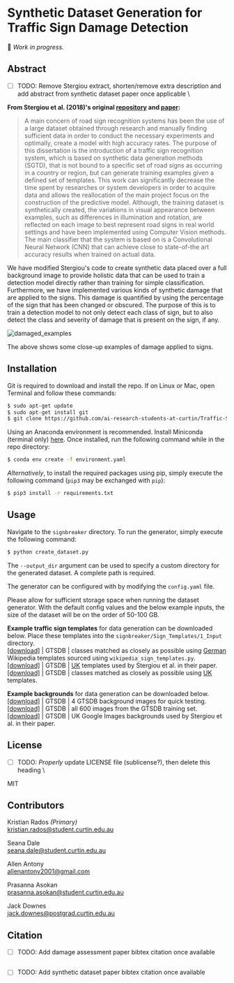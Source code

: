 # Synthetic Dataset Generation for Traffic Sign Damage Detection

🚧 *Work in progress.*

## Abstract
- [ ] TODO: Remove Stergiou extract, shorten/remove extra description and add abstract from synthetic dataset paper once applicable \

**From Stergiou et al. (2018)'s original [repository](https://github.com/alexandrosstergiou/Traffic-Sign-Recognition-basd-on-Synthesised-Training-Data) and [paper](https://www.mdpi.com/2504-2289/2/3/19):**
> A main concern of road sign recognition systems has been the use of a large dataset obtained through research and manually finding sufficient data in order to conduct the necessary experiments and optimally, create a model with high accuracy rates. The purpose of this dissertation is the introduction of a traffic sign recognition system, which is based on synthetic data generation methods (SGTD), that is not bound to a specific set of road signs as occurring in a country or region, but can generate training examples given a defined set of templates. This work can significantly decrease the time spent by researches or system developers in order to acquire data and allows the reallocation of the main project focus on the construction of the predictive model. Although, the training dataset is synthetically created, the variations in visual appearance between examples, such as differences in illumination and rotation, are reflected on each image to best represent road signs in real world settings and have been implemented using Computer Vision methods. The main classifier that the system is based on is a Convolutional Neural Network (CNN) that can achieve close to state-of-the art accuracy results when trained on actual data.

We have modified Stergiou's code to create synthetic data placed over a full background image to provide holistic data that can be used to train a detection model directly rather than training for simple classification. Furthermore, we have implemented various kinds of synthetic damage that are applied to the signs. This damage is quantified by using the percentage of the sign that has been changed or obscured. The purpose of this is to train a detection model to not only detect each class of sign, but to also detect the class and severity of damage that is present on the sign, if any.
 
 ![damaged_examples](https://github.com/BunningsWarehouseOfficial/Traffic-Sign-Damage-Detection-using-Synthesised-Training-Data/blob/main/Figures/Damaged_examples.png "Templates")
 
The above shows some close-up examples of damage applied to signs.

## Installation
Git is required to download and install the repo. If on Linux or Mac, open Terminal and follow these commands:
```sh
$ sudo apt-get update
$ sudo apt-get install git
$ git clone https://github.com/ai-research-students-at-curtin/Traffic-Sign-Damage-Detection-using-Synthesised-Training-Data.git
```

Using an Anaconda environment is recommended. Install Miniconda (terminal only) [here](https://docs.conda.io/en/latest/miniconda.html). Once installed, run the following command while in the repo directory:
```sh
$ conda env create -f environment.yaml
```

*Alternatively*, to install the required packages using pip, simply execute the following command (`pip3` may be exchanged with `pip`):
```sh
$ pip3 install -r requirements.txt
```

[comment]: <> (Note that the synthetic dataset SGTSD will need aprox. 10GB and the sample set used for training will be close to 1GB.)


## Usage
Navigate to the `signbreaker` directory. To run the generator, simply execute the following command:
```sh
$ python create_dataset.py
```
The `--output_dir` argument can be used to specify a custom directory for the generated dataset. A complete path is required.

The generator can be configured with by modifying the `config.yaml` file.

Please allow for sufficient storage space when running the dataset generator. With the default config values and the below example inputs, the size of the dataset will be on the order of 50-100 GB.

**Example traffic sign templates** for data generation can be downloaded below. Place these templates into the `signbreaker/Sign_Templates/1_Input` directory. \
[[download]](https://drive.google.com/file/d/1kMAPRSOs9RqAtQu6-fUEn1fqkazIC3Kt/view?usp=sharing) | GTSDB | classes matched as closely as possible using [German](https://en.wikipedia.org/wiki/Road_signs_in_Germany) Wikipedia templates sourced using `wikipedia_sign_templates.py`. \
[[download]](https://drive.google.com/file/d/1dALYTwtGMGrEXROh8KWBdLzH2_1Jxzmu/view?usp=sharing) | GTSDB | [UK](https://www.gov.uk/guidance/traffic-sign-images) templates used by Stergiou et al. in their paper. \
[[download]](https://drive.google.com/file/d/19_muDfADDh83zwIndZE3bsfbFh9KrGKD/view?usp=sharing) | GTSDB |  classes matched as closely as possible using [UK](https://www.gov.uk/guidance/traffic-sign-images) templates.

**Example backgrounds** for data generation can be downloaded below. \
[[download]](https://drive.google.com/file/d/1WCfWVruL0_WxnMaYJ-qzQD0cnFO478fh/view?usp=sharing) | GTSDB | 4 GTSDB background images for quick testing. \
[[download]](https://drive.google.com/file/d/1dWkyX9-lGEE59odbthu3zFdZT9ksQ2nS/view?usp=sharing) | GTSDB | all 600 images from the GTSDB training set. \
[[download]](https://drive.google.com/file/d/1LvKXLakMttnXL7w4R3dl-dgmkv59cpQK/view?usp=sharing) | GTSDB | UK Google Images backgrounds used by Stergiou et al. in their paper.

## License
- [ ] TODO: *Properly* update LICENSE file (sublicense?), then delete this heading \

MIT

## Contributors
Kristian Rados *(Primary)* \
kristian.rados@student.curtin.edu.au

Seana Dale \
seana.dale@student.curtin.edu.au

Allen Antony \
allenantony2001@gmail.com

Prasanna Asokan \
prasanna.asokan@student.curtin.edu.au

Jack Downes \
jack.downes@postgrad.curtin.edu.au

## Citation
- [ ] TODO: Add damage assessment paper bibtex citation once available
```
```
- [ ] TODO: Add synthetic dataset paper bibtex citation once available
```
```
